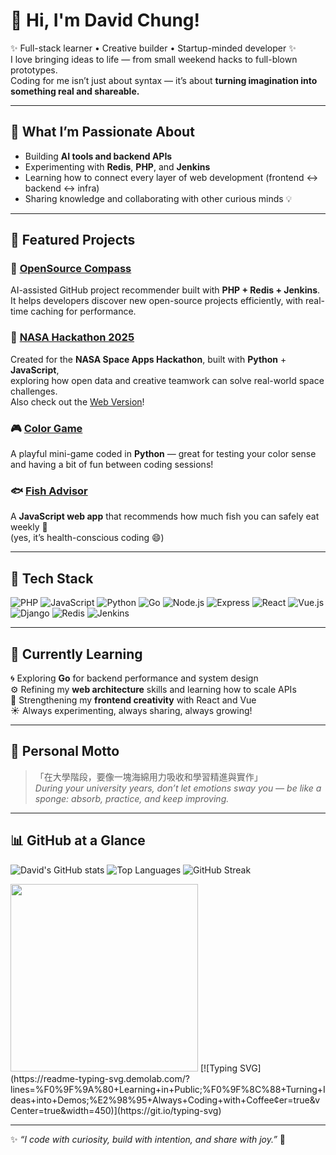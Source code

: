 # 👋 Hi, I'm David Chung!

✨ Full-stack learner • Creative builder • Startup-minded developer ✨  
I love bringing ideas to life — from small weekend hacks to full-blown prototypes.  
Coding for me isn’t just about syntax — it’s about **turning imagination into something real and shareable.**

---

## 🚀 What I’m Passionate About
- Building **AI tools and backend APIs**
- Experimenting with **Redis**, **PHP**, and **Jenkins**
- Learning how to connect every layer of web development (frontend ↔ backend ↔ infra)
- Sharing knowledge and collaborating with other curious minds 💡

---

## 🧠 Featured Projects

### 🧭 [OpenSource Compass](https://github.com/Giorno-Giovanna-Dio/opensource-compass)
AI-assisted GitHub project recommender built with **PHP + Redis + Jenkins**.  
It helps developers discover new open-source projects efficiently, with real-time caching for performance.  

### 🚀 [NASA Hackathon 2025](https://github.com/Giorno-Giovanna-Dio/nasa-hackathon-2025)
Created for the **NASA Space Apps Hackathon**, built with **Python** + **JavaScript**,  
exploring how open data and creative teamwork can solve real-world space challenges.  
Also check out the [Web Version](https://github.com/weifish0/NASA-Space-APP-Hackathon2025-Web)!

### 🎮 [Color Game](https://github.com/Giorno-Giovanna-Dio/color-game)
A playful mini-game coded in **Python** — great for testing your color sense and having a bit of fun between coding sessions!

### 🐟 [Fish Advisor](https://github.com/Giorno-Giovanna-Dio/fish-advisor)
A **JavaScript web app** that recommends how much fish you can safely eat weekly 🐠  
(yes, it’s health-conscious coding 😄)

---

## 🧰 Tech Stack

![PHP](https://img.shields.io/badge/-PHP-777BB4?logo=php&logoColor=white)
![JavaScript](https://img.shields.io/badge/-JavaScript-F7DF1E?logo=javascript&logoColor=black)
![Python](https://img.shields.io/badge/-Python-3776AB?logo=python&logoColor=white)
![Go](https://img.shields.io/badge/-Go-00ADD8?logo=go&logoColor=white)
![Node.js](https://img.shields.io/badge/-Node.js-339933?logo=node.js&logoColor=white)
![Express](https://img.shields.io/badge/-Express-000000?logo=express&logoColor=white)
![React](https://img.shields.io/badge/-React-61DAFB?logo=react&logoColor=black)
![Vue.js](https://img.shields.io/badge/-Vue.js-4FC08D?logo=vue.js&logoColor=white)
![Django](https://img.shields.io/badge/-Django-092E20?logo=django&logoColor=white)
![Redis](https://img.shields.io/badge/-Redis-DC382D?logo=redis&logoColor=white)
![Jenkins](https://img.shields.io/badge/-Jenkins-D24939?logo=jenkins&logoColor=white)

---

## 🌱 Currently Learning
🌀 Exploring **Go** for backend performance and system design  
⚙️ Refining my **web architecture** skills and learning how to scale APIs  
🎨 Strengthening my **frontend creativity** with React and Vue  
☀️ Always experimenting, always sharing, always growing!

---

## 💬 Personal Motto

> 「在大學階段，要像一塊海綿用力吸收和學習精進與實作」  
> *During your university years, don’t let emotions sway you — be like a sponge: absorb, practice, and keep improving.*

---

## 📊 GitHub at a Glance

![David's GitHub stats](https://github-readme-stats.vercel.app/api?username=Giorno-Giovanna-Dio&show_icons=true&theme=tokyonight)
![Top Languages](https://github-readme-stats.vercel.app/api/top-langs/?username=Giorno-Giovanna-Dio&layout=compact&theme=tokyonight)
![GitHub Streak](https://github-readme-streak-stats.herokuapp.com?user=Giorno-Giovanna-Dio&theme=tokyonight)

<img src="https://lottie.host/0ed68368-527a-4816-be69-fc07fe898c51/xTroTtj8QB.lottie" width="300"/>
[![Typing SVG](https://readme-typing-svg.demolab.com/?lines=%F0%9F%9A%80+Learning+in+Public;%F0%9F%8C%88+Turning+Ideas+into+Demos;%E2%98%95+Always+Coding+with+Coffee&center=true&vCenter=true&width=450)](https://git.io/typing-svg)

---

✨ *“I code with curiosity, build with intention, and share with joy.”* 🌈
<!--
**Giorno-Giovanna-Dio/Giorno-Giovanna-Dio** is a ✨ _special_ ✨ repository because its `README.md` (this file) appears on your GitHub profile.

Here are some ideas to get you started:

- 🔭 I’m currently working on ...
- 🌱 I’m currently learning ...
- 👯 I’m looking to collaborate on ...
- 🤔 I’m looking for help with ...
- 💬 Ask me about ...
- 📫 How to reach me: ...
- 😄 Pronouns: ...
- ⚡ Fun fact: ...
-->
